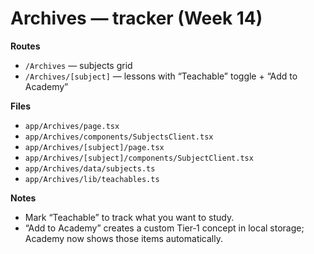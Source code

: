 # Archives — tracker (Week 14)

**Routes**
- `/Archives` — subjects grid
- `/Archives/[subject]` — lessons with “Teachable” toggle + “Add to Academy”

**Files**
- `app/Archives/page.tsx`
- `app/Archives/components/SubjectsClient.tsx`
- `app/Archives/[subject]/page.tsx`
- `app/Archives/[subject]/components/SubjectClient.tsx`
- `app/Archives/data/subjects.ts`
- `app/Archives/lib/teachables.ts`

**Notes**
- Mark “Teachable” to track what you want to study.
- “Add to Academy” creates a custom Tier‑1 concept in local storage; Academy now shows those items automatically.
